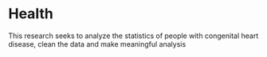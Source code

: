 # Health
This research seeks to analyze the statistics of people with congenital heart disease, clean the data and make meaningful analysis
